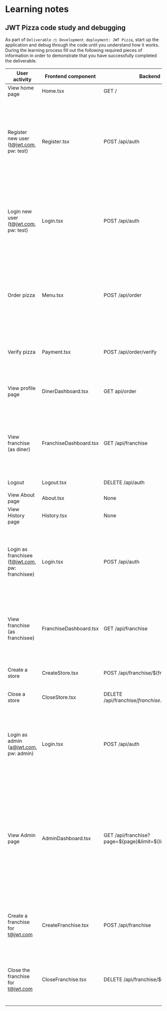 # Learning notes

## JWT Pizza code study and debugging

As part of `Deliverable ⓵ Development deployment: JWT Pizza`, start up the application and debug through the code until you understand how it works. During the learning process fill out the following required pieces of information in order to demonstrate that you have successfully completed the deliverable.

| User activity                                       | Frontend component | Backend endpoints | Database SQL |
| --------------------------------------------------- | ------------------ | ----------------- | ------------ |
| View home page                                      |    Home.tsx              | GET /                  |  None            |
| Register new user<br/>(t@jwt.com, pw: test)         |       Register.tsx             | POST /api/auth                  | `INSERT INTO user (name, email, password) VALUES (?, ?, ?)` <br/> `INSERT INTO userRole (userId, role, objectId) VALUES (?, ?, ?)` <br/> `INSERT INTO auth (token, userId) VALUES (?, ?)`              |
| Login new user<br/>(t@jwt.com, pw: test)            | Login.tsx                   | POST /api/auth                 | `SELECT * FROM user WHERE email=?` <br/> `SELECT * FROM userRole WHERE userId=?` <br/> `INSERT INTO auth (token, userId) VALUES (?, ?) ON DUPLICATE KEY UPDATE token=token`              |
| Order pizza                                         | Menu.tsx                    | POST /api/order      | `INSERT INTO dinerOrder (dinerId, franchiseId, storeId, date) VALUES (?, ?, ?, now())` <br/> `INSERT INTO orderItem (orderId, menuId, description, price) VALUES (?, ?, ?, ?)`             |
| Verify pizza                                        |  Payment.tsx                  | POST /api/order/verify                 | `SELECT * FROM dinerOrder WHERE id=?` <br/> `SELECT * FROM orderItem WHERE orderId=?`               |
| View profile page                                   |DinerDashboard.tsx                    | GET api/order                   | `SELECT * FROM dinerOrder WHERE dinerId=?` <br/> `SELECT * FROM orderItem WHERE orderId=?`             |
| View franchise<br/>(as diner)                       | FranchiseDashboard.tsx                   | GET /api/franchise                  | `SELECT * FROM franchise` <br/> `SELECT * FROM store WHERE franchiseId=?` <br/> `SELECT * FROM userRole WHERE objectId=?` <br/> `SELECT * FROM user WHERE id=?`             |
| Logout                                              | Logout.tsx                   | DELETE /api/auth                  | `DELETE FROM auth WHERE token=?`            |
| View About page                                     |  About.tsx                  |  None                 | none              |
| View History page                                   | History.tsx                   | None                  |  none            |
| Login as franchisee<br/>(f@jwt.com, pw: franchisee) | Login.tsx                   | POST /api/auth                      | `SELECT * FROM user WHERE email=?` <br/> `SELECT * FROM userRole WHERE userId=?` <br/> `INSERT INTO auth (token, userId) VALUES (?, ?) ON DUPLICATE KEY UPDATE token=token`             |
| View franchise<br/>(as franchisee)                  | FranchiseDashboard.tsx                   | GET /api/franchise                  | `SELECT * FROM franchise` <br/> `SELECT * FROM store WHERE franchiseId=?` <br/> `SELECT * FROM userRole WHERE objectId=?` <br/> `SELECT * FROM user WHERE id=?`              |
| Create a store                                      | CreateStore.tsx                   | POST /api/franchise/${franchise.id}/store                  | `INSERT INTO store (franchiseId, name) VALUES (?, ?)`             |
| Close a store                                       | CloseStore.tsx                   | DELETE /api/franchise/${franchise.id}/store/${store.id}                  | `DELETE FROM store WHERE franchiseId=? AND id=?`            |
| Login as admin<br/>(a@jwt.com, pw: admin)           |Login.tsx                    | POST /api/auth                  | `SELECT * FROM user WHERE email=?` <br/> `SELECT * FROM userRole WHERE userId=?` <br/> `INSERT INTO auth (token, userId) VALUES (?, ?) ON DUPLICATE KEY UPDATE token=token`             |
| View Admin page                                     | AdminDashboard.tsx                   | GET /api/franchise?page=${page}&limit=${limit}&name=${nameFilter}                  |  `SELECT * FROM franchise WHERE name LIKE ? LIMIT ? OFFSET ?` <br/> `SELECT * FROM store WHERE franchiseId=?` <br/> `SELECT * FROM userRole WHERE objectId=?` <br/> `SELECT * FROM user WHERE id=?` <br/> `SELECT * FROM dinerOrder WHERE storeId=?` <br/> `SELECT * FROM orderItem WHERE orderId=?`             |
| Create a franchise for t@jwt.com                    | CreateFranchise.tsx                   | POST /api/franchise                  | `INSERT INTO franchise (name) VALUES (?)` <br/> `INSERT INTO userRole (userId, role, objectId) VALUES (?, ?, ?)`             |
| Close the franchise for t@jwt.com                   |CloseFranchise.tsx                    | DELETE /api/franchise/${franchise.id}                  | `DELETE FROM store WHERE franchiseId=?` <br/> `DELETE FROM userRole WHERE objectId=?` <br/> `DELETE FROM franchise WHERE id=?`             |
